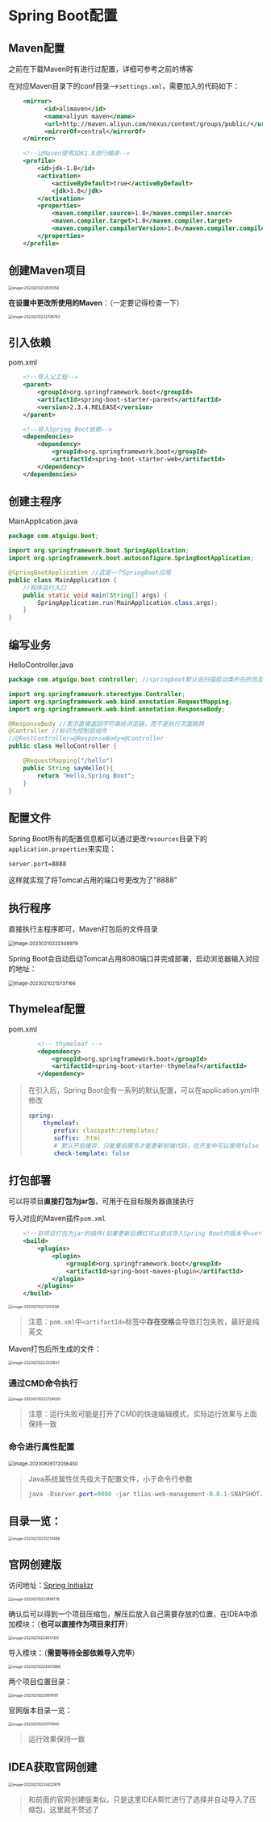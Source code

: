 # Spring Boot配置

## Maven配置

之前在下载Maven时有进行过配置，详细可参考之前的博客

在对应Maven目录下的conf目录-->`settings.xml`，需要加入的代码如下：

```xml
    <mirror>
          <id>alimaven</id>
          <name>aliyun maven</name>
          <url>http://maven.aliyun.com/nexus/content/groups/public/</url>
          <mirrorOf>central</mirrorOf>        
    </mirror>

    <!--让Maven使用JDK1.8进行编译-->
	<profile>
		<id>jdk-1.8</id>
		<activation>
			<activeByDefault>true</activeByDefault>
			<jdk>1.8</jdk>
		</activation>
		<properties>
			<maven.compiler.source>1.8</maven.compiler.source>
            <maven.compiler.target>1.8</maven.compiler.target>
            <maven.compiler.compilerVersion>1.8</maven.compiler.compilerVersion>
		</properties>
    </profile>
```

## 创建Maven项目

<img src="img/2.Spring Boot配置/image-20230210212835154.png" alt="image-20230210212835154" style="zoom:50%;" />

**在设置中更改所使用的Maven**：（一定要记得检查一下）

<img src="img/2.Spring Boot配置/image-20230210232706763.png" alt="image-20230210232706763" style="zoom:50%;" />

## 引入依赖

pom.xml

```xml
	<!--导入父工程-->
	<parent>
		<groupId>org.springframework.boot</groupId>
		<artifactId>spring-boot-starter-parent</artifactId>
		<version>2.3.4.RELEASE</version>
	</parent>

	<!--导入Spring Boot依赖-->
	<dependencies>
		<dependency>
			<groupId>org.springframework.boot</groupId>
			<artifactId>spring-boot-starter-web</artifactId>
		</dependency>
	</dependencies>
```

## 创建主程序

MainApplication.java

```java
package com.atguigu.boot;

import org.springframework.boot.SpringApplication;
import org.springframework.boot.autoconfigure.SpringBootApplication;

@SpringBootApplication //这是一个SpringBoot应用
public class MainApplication {
    //程序运行入口
    public static void main(String[] args) {
        SpringApplication.run(MainApplication.class,args);
    }
}
```

## 编写业务

HelloController.java

```java
package com.atguigu.boot.controller; //springboot默认会扫描启动类所在的包及其子包，所以需要写在主程序的同级目录或者其子目录

import org.springframework.stereotype.Controller;
import org.springframework.web.bind.annotation.RequestMapping;
import org.springframework.web.bind.annotation.ResponseBody;

@ResponseBody //表示直接返回字符串给浏览器，而不是执行页面跳转
@Controller //标识为控制层组件
//@RestController=@ResponseBody+@Controller
public class HelloController {

    @RequestMapping("/hello")
    public String sayHello(){
        return "Hello,Spring Boot";
    }
}
```

## 配置文件

Spring Boot所有的配置信息都可以通过更改`resources`目录下的`application.properties`来实现：

```properties
server.port=8888 
```

这样就实现了将Tomcat占用的端口号更改为了"8888"

## 执行程序

直接执行主程序即可，Maven打包后的文件目录

<img src="img/2.Spring Boot配置/image-20230210222348979.png" alt="image-20230210222348979" style="zoom:67%;" />

Spring Boot会自动启动Tomcat占用8080端口并完成部署，启动浏览器输入对应的地址：

<img src="img/2.Spring Boot配置/image-20230210215737166.png" alt="image-20230210215737166" style="zoom: 67%;" />

## Thymeleaf配置

pom.xml

```xml
        <!-- thymeleaf -->
        <dependency>
            <groupId>org.springframework.boot</groupId>
            <artifactId>spring-boot-starter-thymeleaf</artifactId>
        </dependency>
```

> 在引入后，Spring Boot会有一系列的默认配置，可以在application.yml中修改
>
> ```yaml
> spring:
>     thymeleaf:
>        prefix: classpath:/templates/
>        suffix: .html
>        # 默认开启缓存，只能重启服务才能更新前端代码，在开发中可以使用false
>        check-template: false
> ```

## 打包部署

可以将项目**直接打包为jar包**，可用于在目标服务器直接执行

导入对应的Maven插件`pom.xml`

```xml
    <!--将项目打包为jar的插件(如果更新后爆红可以尝试导入Spring Boot的版本号<version>2.3.4.RELEASE</version>)-->
    <build>
        <plugins>
            <plugin>
                <groupId>org.springframework.boot</groupId>
                <artifactId>spring-boot-maven-plugin</artifactId>
            </plugin>
        </plugins>
    </build>
```

<img src="img/2.Spring Boot配置/image-20230210221201248.png" alt="image-20230210221201248" style="zoom:50%;" />

> 注意：`pom.xml`中`<artifactId>`标签中**存在空格**会导致打包失败，最好是纯英文

Maven打包后所生成的文件：

<img src="img/2.Spring Boot配置/image-20230210222531637.png" alt="image-20230210222531637" style="zoom:50%;" />

### 通过CMD命令执行

<img src="img/2.Spring Boot配置/image-20230210222724020.png" alt="image-20230210222724020" style="zoom:50%;" />

> 注意：运行失败可能是打开了CMD的快速编辑模式，实际运行效果与上面保持一致

### 命令进行属性配置

<img src="img/2.Spring Boot配置/image-20230826172056450.png" alt="image-20230826172056450" style="zoom: 67%;" />

> Java系统属性优先级大于配置文件，小于命令行参数
>
> ```java
> java -Dserver.port=9000 -jar tlias-web-management-0.0.1-SNAPSHOT.jar --server.port=10010
> ```

## 目录一览：

<img src="img/2.Spring Boot配置/image-20230210235214488.png" alt="image-20230210235214488" style="zoom:50%;" />

## 官网创建版

访问地址：[Spring Initializr](https://start.spring.io/)

<img src="img/2.Spring Boot配置/image-20230210223918776.png" alt="image-20230210223918776" style="zoom: 50%;" />

确认后可以得到一个项目压缩包，解压后放入自己需要存放的位置，在IDEA中添加模块：（**也可以直接作为项目来打开**）

<img src="img/2.Spring Boot配置/image-20230210224517301.png" alt="image-20230210224517301" style="zoom:50%;" />

导入模块：（**需要等待全部依赖导入完毕**）

<img src="img/2.Spring Boot配置/image-20230210224453866.png" alt="image-20230210224453866" style="zoom:50%;" />

两个项目位置目录：

<img src="img/2.Spring Boot配置/image-20230210225819101.png" alt="image-20230210225819101" style="zoom:50%;" />

官网版本目录一览：

<img src="img/2.Spring Boot配置/image-20230210230117940.png" alt="image-20230210230117940" style="zoom:50%;" />

> 运行效果保持一致

## IDEA获取官网创建

<img src="img/2.Spring Boot配置/image-20230210234422979.png" alt="image-20230210234422979" style="zoom:50%;" />

> 和前面的官网创建版类似，只是这里IDEA帮忙进行了选择并自动导入了压缩包，这里就不赘述了